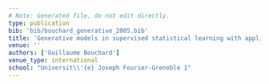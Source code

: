 ```yaml
---
# Note: Generated file, do not edit directly.
type: publication
bib: 'bib/bouchard_generative_2005.bib'
title: 'Generative models in supervised statistical learning with applications to digital image categorization and structural reliability'
venue: ''
authors: ['Guillaume Bouchard']
venue_type: international
school: "Universit\\'{e} Joseph Fourier-Grenoble 1"
---
```

